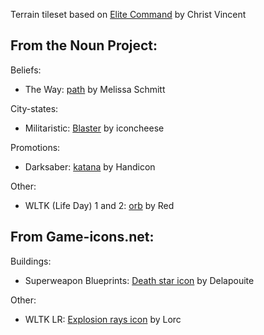 Terrain tileset based on [Elite Command](https://github.com/cvincent/elite-command) by Christ Vincent

## From the Noun Project:

Beliefs:
* The Way: [path](https://thenounproject.com/icon/path-3755384/) by Melissa Schmitt

City-states:
* Militaristic: [Blaster](https://thenounproject.com/icon/blaster-4232588/) by iconcheese

Promotions:
* Darksaber: [katana](https://thenounproject.com/icon/katana-4730056/) by Handicon

Other:
* WLTK (Life Day) 1 and 2: [orb](https://thenounproject.com/icon/orb-4690193/) by Red

## From Game-icons.net:

Buildings: 
* Superweapon Blueprints: [Death star icon](https://game-icons.net/1x1/delapouite/death-star.html) by Delapouite

Other:
* WLTK LR: [Explosion rays icon](https://game-icons.net/1x1/lorc/explosion-rays.html) by Lorc